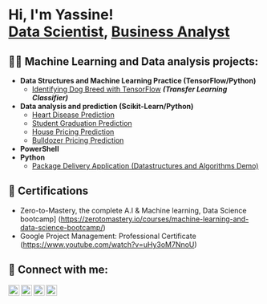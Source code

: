 <h1>Hi, I'm Yassine! <br/><a href="https://github.com/YassineJazz">Data Scientist</a>, <a href="https://www.linkedin.com/in/joshmadakor/">Business Analyst</a>

<h2>👨‍💻 Machine Learning and Data analysis projects:</h2>

- <b>Data Structures and Machine Learning Practice (TensorFlow/Python)</b>
  - [Identifying Dog Breed with TensorFlow](https://github.com/joshmadakor1/Algorithms-Practice) <b><i>(Transfer Learning Classifier)</b></i>
- <b>Data analysis and prediction (Scikit-Learn/Python)</b>
  - [Heart Disease Prediction](https://github.com/joshmadakor1/4chan-Image-Analysis-Middleware-C964) 
  - [Student Graduation Prediction](https://github.com/joshmadakor1/4chan-Image-Analysis-Middleware-C964) 
  - [House Pricing Prediction](https://github.com/joshmadakor1/4chan-Image-Analysis-Middleware-C964) 
  - [Bulldozer Pricing Prediction](https://github.com/joshmadakor1/4chan-Image-Analysis-Middleware-C964) 
- <b>PowerShell</b>
- <b>Python</b>
  - [Package Delivery Application (Datastructures and Algorithms Demo)](https://github.com/joshmadakor1/Package-Delivery-Pathfinding-Algorithm)

<h2>📝 Certifications</h2>

- Zero-to-Mastery, the complete A.I & Machine learning, Data Science bootcamp] (https://zerotomastery.io/courses/machine-learning-and-data-science-bootcamp/)
- Google Project Management: Professional Certificate (https://www.youtube.com/watch?v=uHy3oM7NnoU)

<h2> 🤳 Connect with me:</h2>

[<img align="left" alt="JoshMadakor | YouTube" width="22px" src="https://cdn.jsdelivr.net/npm/simple-icons@v3/icons/youtube.svg" />][youtube]
[<img align="left" alt="JoshMadakor | Twitter" width="22px" src="https://cdn.jsdelivr.net/npm/simple-icons@v3/icons/twitter.svg" />][twitter]
[<img align="left" alt="JoshMadakor | LinkedIn" width="22px" src="https://cdn.jsdelivr.net/npm/simple-icons@v3/icons/linkedin.svg" />][linkedin]
[<img align="left" alt="JoshMadakor | Instagram" width="22px" src="https://cdn.jsdelivr.net/npm/simple-icons@v3/icons/instagram.svg" />][instagram]

[twitter]: https://twitter.com/joshmadakor
[youtube]: https://www.youtube.com/c/joshmadakor
[instagram]: https://www.instagram.com/joshmadakor/
[linkedin]: https://linkedin.com/in/joshmadakor

<!--
**joshmadakor1/joshmadakor1** is a ✨ _special_ ✨ repository because its `README.md` (this file) appears on your GitHub profile.

Here are some ideas to get you started:

- 🔭 I’m currently working on ...
- 🌱 I’m currently learning ...
- 👯 I’m looking to collaborate on ...
- 🤔 I’m looking for help with ...
- 💬 Ask me about ...
- 📫 How to reach me: ...
- 😄 Pronouns: ...
- ⚡ Fun fact: ...
-->
